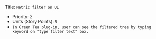 Title: `Metric filter on UI`
  - Priority: `2`
  - Units (Story Points): `5`
  - `In Green Tea plug-in, user can see the filtered tree by typing keyword on "type filter text" box.`